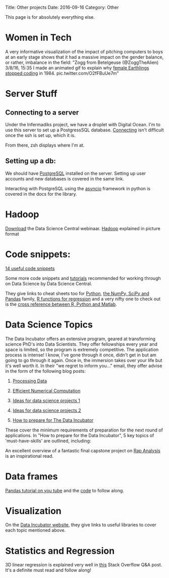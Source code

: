 Title: Other projects
Date: 2016-09-16
Category: Other

This page is for absolutely everything else.

# Women in Tech
A very informative visualization of the impact of pitching computers to boys at an early stage shows that it had a massive impact on the gender balance, or rather, imbalance in the field:
"Zogg from Betelgeuse (@ZoggTheAlien)
3/8/16, 15:35
I made an animated gif to explain why [female Earthlings stopped coding](https://twitter.com/ZoggTheAlien/status/707334009475481602/photo/1) in 1984. pic.twitter.com/O2fFBuUe7m"

# Server Stuff
## Connecting to a server

Under the Infermadiks project, we have a droplet with Digital Ocean. I'm to use this server to set up a PostgressSQL database.
[Connecting](https://www.digitalocean.com/community/tutorials/how-to-use-the-digitalocean-console-to-access-your-droplet) isn't difficult once the ssh is set up, which it is.

From there, zsh displays where I'm at.

## Setting up a db:
We should have [PostgreSQL](https://www.digitalocean.com/community/tutorials/how-to-install-and-use-postgresql-on-ubuntu-16-04) installed on the server. Setting up user accounts and new databases is covered in the same link.

Interacting with PostgreSQL using the [asyncio](https://magicstack.github.io/asyncpg/current/) framework in python is covered in the docs for the library.

# Hadoop
[Download](https://drive.google.com/open?id=0B18Jj7sicGWDWWZEcU5sMXZ4LXc
) the Data Science Central webinaar.
[Hadoop](http://www.datasciencecentral.com/profiles/blogs/what-is-hadoop-great-infographics-explains-how-it-works) explained in picture format

# Code snippets:
[14 useful code snippets](http://www.datasciencecentral.com/xn/detail/6448529:BlogPost:454184)

Some more code snippets and [tutorials](http://www.datasciencecentral.com/profiles/blogs/17-short-tutorials-all-data-scientists-should-read-and-practice) recommended for working through on Data Science by Data Science Central.

They give links to cheat sheets too for [Python](http://www.astro.up.pt/~sousasag/Python_For_Astronomers/Python_qr.pdf), [the NumPy, SciPy and Pandas](https://s3.amazonaws.com/quandl-static-content/Documents/Quandl+-+Pandas,+SciPy,+NumPy+Cheat+Sheet.pdf) family, [R functions for regression](http://cran.r-project.org/doc/contrib/Ricci-refcard-regression.pdf) and a very nifty one to check out is the [cross reference between R, Python and Matlab](http://mathesaurus.sourceforge.net/matlab-python-xref.pdf).

# Data Science Topics
The Data Incubator offers an extensive program, geared at transforming science PhD's into Data Scientists. They offer fellowships every year and space is limited, so the program is extremely competitive. The application process is intense! I know, I've gone through it once, didn't get in but am going to go through it again.
Once in, the immersion takes over your life but it's well worth it. In their "we regret to inform you..." email, they offer advise in the form of the following blog posts:

1. [Processing Data](http://blog.thedataincubator.com/2015/01/processing-data-like-a-professional-data-scientist/)

2. [Efficient Numerical Computation](http://blog.thedataincubator.com/2015/01/a-cs-degree-for-data-science-part-i-efficient-numerical-computation/)

3. [Ideas for data science projects 1](http://blog.thedataincubator.com/2014/10/data-sources-for-cool-data-science-projects-part-1/)

4. [Ideas for data science projects 2](http://blog.thedataincubator.com/2014/10/data-sources-for-cool-data-science-projects-part-2/)

5. [How to prepare for The Data Incubator](http://blog.thedataincubator.com/2014/09/how-to-prepare-for-the-data-incubator/)

These cover the minimum requirements of preparation for the next round of applications. In "How to prepare for the Data Incubator", 5 key topics of 'must-have-skills' are outlined, including:

An excellent overview of a fantastic final capstone project on [Rap Analysis](http://www.datasciencecentral.com/profiles/blogs/our-berkeley-data-science-capstone-project-rap-analysis) is an inspirational read.

# Data frames
[Pandas tutorial on you tube](https://www.youtube.com/watch?v=w26x-z-BdWQ) and the [code](https://github.com/estimate/pandas-exercises) to follow along.

# Visualization
On the [Data Incubator website](http://blog.thedataincubator.com/2014/09/how-to-prepare-for-the-data-incubator/), they give links to useful libraries to cover each topic mentioned above.

# Statistics and Regression
3D linear regression is explained very well in [this](http://stackoverflow.com/questions/24747643/3d-linear-regression) Stack Overflow Q&A post. It's a definite must read and follow along!

